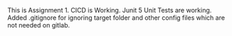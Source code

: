 This is Assignment 1.
CICD is Working.
Junit 5 Unit Tests are working.
Added .gitignore for ignoring target folder and other config files which are not needed on gitlab.
